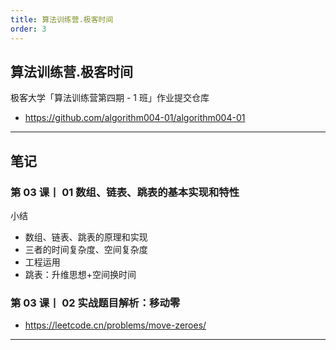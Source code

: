 ```yaml
---
title: 算法训练营.极客时间
order: 3
---
```


## 算法训练营.极客时间

极客大学「算法训练营第四期 - 1 班」作业提交仓库

- https://github.com/algorithm004-01/algorithm004-01

---

## 笔记

### 第 03 课丨 01 数组、链表、跳表的基本实现和特性

小结

- 数组、链表、跳表的原理和实现
- 三者的时间复杂度、空间复杂度
- 工程运用
- 跳表：升维思想+空间换时间

### 第 03 课丨 02 实战题目解析：移动零

- https://leetcode.cn/problems/move-zeroes/

---
